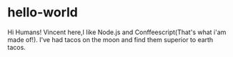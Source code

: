 # hello-world

Hi Humans!
Vincent here,I like Node.js and Conffeescript(That's what i'am made of!).
I've had tacos on the moon and find them superior to earth tacos.
